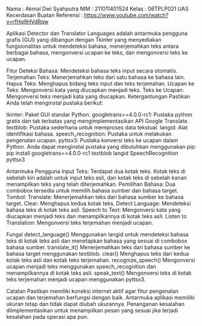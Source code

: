 Nama : Akmal Dwi Syahputra
NIM : 211011401524
Kelas : 06TPLP021
UAS Kecerdasan Buatan
Referensi : https://www.youtube.com/watch?v=rfHq9HVdRqw

Aplikasi Detector dan Translator Languages adalah antarmuka pengguna grafis (GUI) yang dibangun dengan Tkinter yang menyediakan fungsionalitas untuk mendeteksi bahasa, menerjemahkan teks antara berbagai bahasa, mengonversi ucapan ke teks, dan mengonversi teks ke ucapan. 

Fitur
Deteksi Bahasa: Mendeteksi bahasa teks input secara otomatis.
Terjemahan Teks: Menerjemahkan teks dari satu bahasa ke bahasa lain.
Hapus Teks: Menghapus bidang teks input dan teks terjemahan.
Ucapan ke Teks: Mengonversi kata yang diucapkan menjadi teks.
Teks ke Ucapan: Mengonversi teks menjadi kata yang diucapkan.
Ketergantungan
Pastikan Anda telah menginstal pustaka berikut:

tkinter: Paket GUI standar Python.
googletrans==4.0.0-rc1: Pustaka python gratis dan tak terbatas yang mengimplementasikan API Google Translate.
textblob: Pustaka sederhana untuk memproses data tekstual.
langid: Alat identifikasi bahasa.
speech_recognition: Pustaka untuk melakukan pengenalan ucapan.
pyttsx3: Pustaka konversi teks ke ucapan dalam Python.
Anda dapat menginstal pustaka yang dibutuhkan menggunakan pip:
pip install googletrans==4.0.0-rc1 textblob langid SpeechRecognition pyttsx3

Antarmuka Pengguna
Input Teks: Terdapat dua kotak teks. Kotak teks di sebelah kiri adalah untuk input teks asli, dan kotak teks di sebelah kanan menampilkan teks yang telah diterjemahkan.
Pemilihan Bahasa: Dua combobox tersedia untuk memilih bahasa sumber dan bahasa target.
Tombol:
Translate: Menerjemahkan teks dari bahasa sumber ke bahasa target.
Clear: Menghapus kedua kotak teks.
Detect Language: Mendeteksi bahasa teks di kotak teks asli.
Speech to Text: Mengonversi kata yang diucapkan menjadi teks dan menampilkannya di kotak teks asli.
Listen to Translation: Mengonversi teks terjemahan menjadi ucapan.

Fungsi
detect_language()
Menggunakan langid untuk mendeteksi bahasa teks di kotak teks asli dan menetapkan bahasa yang sesuai di combobox bahasa sumber.
translate_it()
Menerjemahkan teks dari bahasa sumber ke bahasa target menggunakan textblob.
clear()
Menghapus teks dari kedua kotak teks asli dan kotak teks terjemahan.
recognize_speech()
Mengonversi ucapan menjadi teks menggunakan speech_recognition dan menampilkannya di kotak teks asli.
speak_text()
Mengonversi teks di kotak teks terjemahan menjadi ucapan menggunakan pyttsx3.

Catatan
Pastikan memiliki koneksi internet aktif agar fitur pengenalan ucapan dan terjemahan berfungsi dengan baik.
Antarmuka aplikasi memiliki ukuran tetap dan tidak dapat diubah ukurannya.
Penanganan kesalahan diimplementasikan untuk menampilkan pesan yang sesuai jika terjadi kesalahan pada operasi apa pun.
